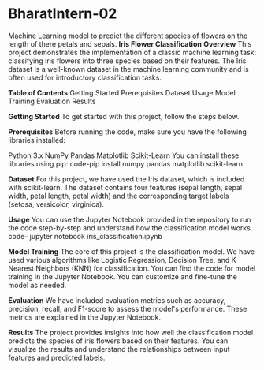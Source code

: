 # BharatIntern-02
Machine Learning model to predict the different species of flowers on the length of there petals and sepals.
**Iris Flower Classification**
**Overview**
This project demonstrates the implementation of a classic machine learning task: classifying iris flowers into three species based on their features. The Iris dataset is a well-known dataset in the machine learning community and is often used for introductory classification tasks.

**Table of Contents**
Getting Started
Prerequisites
Dataset
Usage
Model Training
Evaluation
Results

**Getting Started**
To get started with this project, follow the steps below.

**Prerequisites**
Before running the code, make sure you have the following libraries installed:

Python 3.x
NumPy
Pandas
Matplotlib
Scikit-Learn
You can install these libraries using pip:
                code-pip install numpy pandas matplotlib scikit-learn
                
**Dataset**
For this project, we have used the Iris dataset, which is included with scikit-learn. The dataset contains four features (sepal length, sepal width, petal length, petal width) and the corresponding target labels (setosa, versicolor, virginica).

**Usage**
You can use the Jupyter Notebook provided in the repository to run the code step-by-step and understand how the classification model works.
                code- jupyter notebook iris_classification.ipynb
                
**Model Training**
The core of this project is the classification model. We have used various algorithms like Logistic Regression, Decision Tree, and K-Nearest Neighbors (KNN) for classification. You can find the code for model training in the Jupyter Notebook. You can customize and fine-tune the model as needed.

**Evaluation**
We have included evaluation metrics such as accuracy, precision, recall, and F1-score to assess the model's performance. These metrics are explained in the Jupyter Notebook.

**Results**
The project provides insights into how well the classification model predicts the species of iris flowers based on their features. You can visualize the results and understand the relationships between input features and predicted labels.

